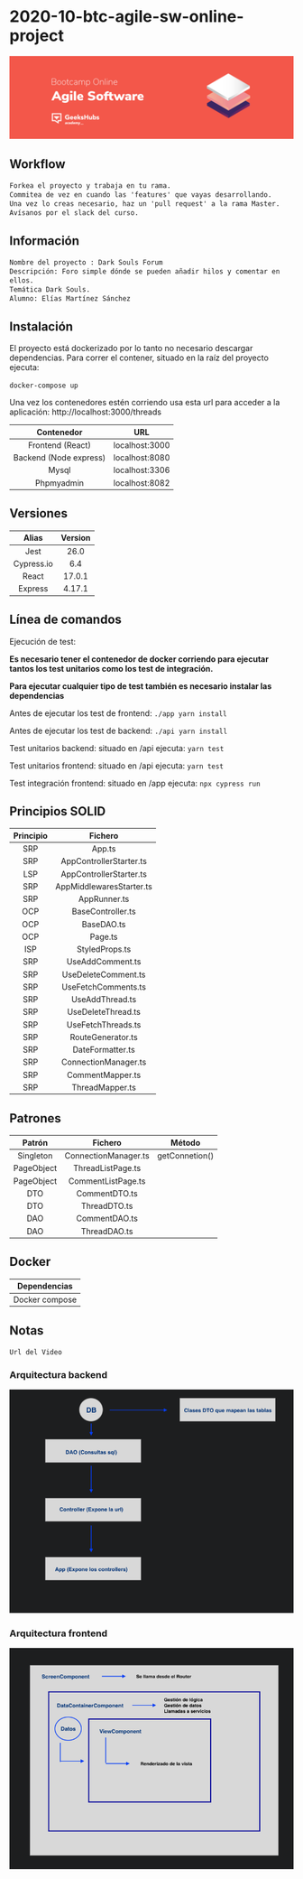 # 2020-10-btc-agile-sw-online-project

<p align="center">
    <img src="https://github.com/GeeksHubsAcademy/2020-geekshubs-media/blob/master/image/githubagilesoftware.jpg" >	
</p>

## Workflow
```
Forkea el proyecto y trabaja en tu rama.
Commitea de vez en cuando las 'features' que vayas desarrollando.
Una vez lo creas necesario, haz un 'pull request' a la rama Master.
Avísanos por el slack del curso.
```

## Información
```
Nombre del proyecto : Dark Souls Forum 
Descripción: Foro simple dónde se pueden añadir hilos y comentar en ellos.
Temática Dark Souls.
Alumno: Elías Martínez Sánchez
```

## Instalación
El proyecto está dockerizado por lo tanto no necesario descargar dependencias.
Para correr el contener, situado en la raíz del proyecto ejecuta:

``docker-compose up``

Una vez los contenedores estén corriendo usa esta url para acceder a la aplicación:
http://localhost:3000/threads

| Contenedor | URL |
| :-------: | :------: |
| Frontend (React) | localhost:3000 |
| Backend (Node express) | localhost:8080 | 
| Mysql | localhost:3306 | 
| Phpmyadmin | localhost:8082 | 


## Versiones
| Alias | Version |
| :-------: | :------: |
| Jest | 26.0 |
| Cypress.io | 6.4 | 
| React | 17.0.1 | 
| Express | 4.17.1 | 


## Línea de comandos

Ejecución de test: 

**Es necesario tener el contenedor de docker corriendo para ejecutar tantos los
test unitarios como los test de integración.**

**Para ejecutar cualquier tipo de test también es necesario instalar las dependencias**

Antes de ejecutar los test de frontend: ```./app yarn install```

Antes de ejecutar los test de backend: ```./api yarn install```

Test unitarios backend: situado en /api ejecuta:
``yarn test``

Test unitarios frontend: situado en /api ejecuta:
``yarn test``

Test integración frontend: situado en /app ejecuta:
``npx cypress run``


## Principios SOLID
| Principio | Fichero 
| :-------: | :------: |
| SRP | App.ts  |
| SRP | AppControllerStarter.ts  |
| LSP | AppControllerStarter.ts  |
| SRP | AppMiddlewaresStarter.ts  |
| SRP | AppRunner.ts  |
| OCP | BaseController.ts  |
| OCP | BaseDAO.ts  |
| OCP | Page.ts  |
| ISP | StyledProps.ts  |
| SRP | UseAddComment.ts  |
| SRP | UseDeleteComment.ts  |
| SRP | UseFetchComments.ts  |
| SRP | UseAddThread.ts  |
| SRP | UseDeleteThread.ts  |
| SRP | UseFetchThreads.ts  |
| SRP | RouteGenerator.ts  |
| SRP | DateFormatter.ts  |
| SRP | ConnectionManager.ts  |
| SRP | CommentMapper.ts  |
| SRP | ThreadMapper.ts  |

## Patrones
| Patrón | Fichero | Método
| :-------: | :------: |:------: |
| Singleton | ConnectionManager.ts  | getConnetion() |
| PageObject | ThreadListPage.ts
| PageObject | CommentListPage.ts
| DTO | CommentDTO.ts
| DTO | ThreadDTO.ts
| DAO | CommentDAO.ts
| DAO | ThreadDAO.ts


## Docker
| Dependencias 
| :-------: | 
| Docker compose | 

## Notas
```
Url del Video
```

### Arquitectura backend
![](backend-architecture.png)

### Arquitectura frontend
![](frontend-architecture.png)
